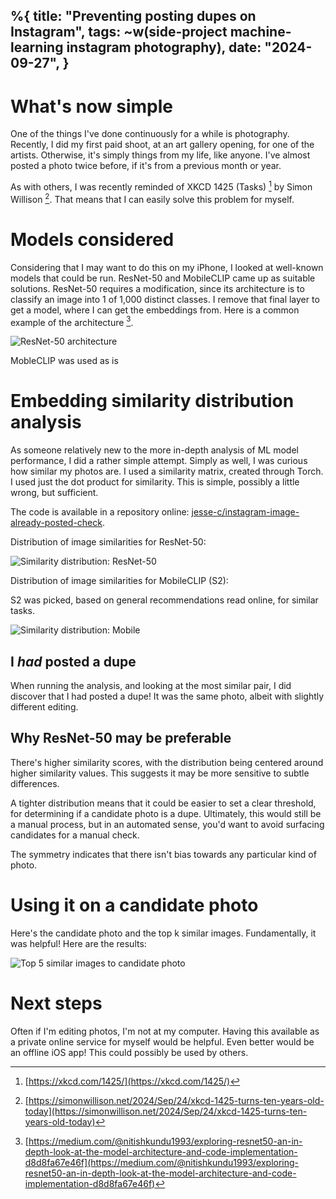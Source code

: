 %{
    title: "Preventing posting dupes on Instagram",
    tags: ~w(side-project machine-learning instagram photography),
    date: "2024-09-27",
}
---
# What's now simple

One of the things I've done continuously for a while is photography. Recently, I did my first paid shoot, at an art gallery opening, for one of the artists. Otherwise, it's simply things from my life, like anyone. I've almost posted a photo twice before, if it's from a previous month or year.

As with others, I was recently reminded of XKCD 1425 (Tasks) [^1] by Simon Willison [^2]. That means that I can easily solve this problem for myself.

# Models considered

Considering that I may want to do this on my iPhone, I looked at well-known models that could be run. ResNet-50 and MobileCLIP came up as suitable solutions. ResNet-50 requires a modification, since its architecture is to classify an image into 1 of 1,000 distinct classes. I remove that final layer to get a model, where I can get the embeddings from. Here is a common example of the architecture [^3].

![ResNet-50 architecture](/images/blog/resnet-50.jpg)

MobleCLIP was used as is

# Embedding similarity distribution analysis

As someone relatively new to the more in-depth analysis of ML model performance, I did a rather simple attempt. Simply as well, I was curious how similar my photos are. I used a similarity matrix, created through Torch. I used just the dot product for similarity. This is simple, possibly a little wrong, but sufficient.

The code is available in a repository online: [jesse-c/instagram-image-already-posted-check](https://github.com/jesse-c/instagram-image-already-posted-check).

Distribution of image similarities for ResNet-50:

![Similarity distribution: ResNet-50](/images/blog/instagram_dupe_check_similarity_distribution_resnet50.png)

Distribution of image similarities for MobileCLIP (S2):

S2 was picked, based on general recommendations read online, for similar tasks.

![Similarity distribution: Mobile](/images/blog/instagram_dupe_check_similarity_distribution_mobileclip.png)

## I _had_ posted a dupe

When running the analysis, and looking at the most similar pair, I did discover that I had posted a dupe! It was the same photo, albeit with slightly different editing.

## Why ResNet-50 may be preferable

There's higher similarity scores, with the distribution being centered around higher similarity values. This suggests it may be more sensitive to subtle differences.

A tighter distribution means that it could be easier to set a clear threshold, for determining if a candidate photo is a dupe. Ultimately, this would still be a manual process, but in an automated sense, you'd want to avoid surfacing candidates for a manual check.

The symmetry indicates that there isn't bias towards any particular kind of photo.

# Using it on a candidate photo

Here's the candidate photo and the top k similar images. Fundamentally, it was helpful! Here are the results:

![Top 5 similar images to candidate photo](/images/blog/instagram-embeddings-check-dupe.jpg)

# Next steps

Often if I'm editing photos, I'm not at my computer. Having this available as a private online service for myself would be helpful. Even better would be an offline iOS app! This could possibly be used by others.

[^1]: [https://xkcd.com/1425/](https://xkcd.com/1425/)

[^2]: [https://simonwillison.net/2024/Sep/24/xkcd-1425-turns-ten-years-old-today](https://simonwillison.net/2024/Sep/24/xkcd-1425-turns-ten-years-old-today)

[^3]: [https://medium.com/@nitishkundu1993/exploring-resnet50-an-in-depth-look-at-the-model-architecture-and-code-implementation-d8d8fa67e46f](https://medium.com/@nitishkundu1993/exploring-resnet50-an-in-depth-look-at-the-model-architecture-and-code-implementation-d8d8fa67e46f)
